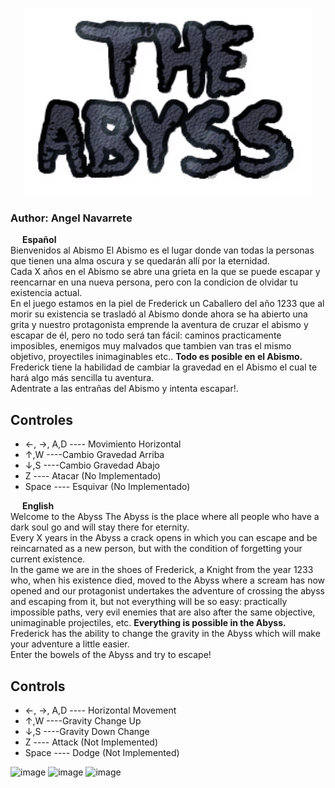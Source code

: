 <p align="center">
  <img width="460" height="300" src="https://github.com/AngelNavarreteSanchez/NavarreteSanchezAngel_M17UF1R1/blob/dev/TheAbyss/Assets/UI/TheAbyssLogo.png">
</p>
<h3>Author: Angel Navarrete</h3> 

<img width="15" height="10" src="https://www.astroninternacional.es/18829-large_default/bandera-espana-con-escudo-constitucional-exterior.jpg"> **Español**  
Bienvenidos al Abismo
El Abismo es el lugar donde van todas la personas que tienen una alma oscura y se quedarán allí por la eternidad.  
Cada X años en el Abismo se abre una grieta en la que se puede escapar y reencarnar en una nueva persona, pero con la condicion de olvidar tu existencia actual.  
En el juego estamos en la piel de Frederick un Caballero del año 1233 que al morir su existencia se trasladó al Abismo donde ahora se ha abierto una grita y nuestro protagonista emprende la aventura de cruzar el abismo y escapar de él, pero no todo será tan fácil: caminos practicamente imposibles, enemigos muy malvados que tambien van tras el mismo objetivo, proyectiles inimaginables etc.. **Todo es posible en el Abismo.**  
Frederick tiene la habilidad de cambiar la gravedad en el Abismo el cual te hará algo más sencilla tu aventura.  
Adentrate a las entrañas del Abismo y intenta escapar!.  
<h2>Controles</h2>
<ul>
  <li>←, →, A,D ---- Movimiento Horizontal</li>
  <li>↑,W ----Cambio Gravedad Arriba</li>
  <li>↓,S ----Cambio Gravedad Abajo</li>
  <li> Z ---- Atacar (No Implementado)</li>
  <li> Space ---- Esquivar (No Implementado)</li>
</ul>

<img width="15" height="10" src="https://i.pinimg.com/736x/4c/a5/e1/4ca5e18c26eecb9899187b0093a8c0cc.jpg"> **English**  
Welcome to the Abyss
The Abyss is the place where all people who have a dark soul go and will stay there for eternity.  
Every X years in the Abyss a crack opens in which you can escape and be reincarnated as a new person, but with the condition of forgetting your current existence.  
In the game we are in the shoes of Frederick, a Knight from the year 1233 who, when his existence died, moved to the Abyss where a scream has now opened and our protagonist undertakes the adventure of crossing the abyss and escaping from it, but not everything will be so easy: practically impossible paths, very evil enemies that are also after the same objective, unimaginable projectiles, etc. **Everything is possible in the Abyss.**  
Frederick has the ability to change the gravity in the Abyss which will make your adventure a little easier.  
Enter the bowels of the Abyss and try to escape!  
<h2>Controls</h2>
<ul>
  <li>←, →, A,D ---- Horizontal Movement</li>
  <li>↑,W ----Gravity Change Up</li>
  <li>↓,S ----Gravity Down Change</li>
  <li>Z ---- Attack (Not Implemented)</li>
  <li>Space ---- Dodge (Not Implemented)</li>
</ul>

![image](https://github.com/AngelNavarreteSanchez/NavarreteSanchezAngel_M17UF1R1/assets/132052054/ebbd72fe-9a16-4b55-b610-c262b9979280)
![image](https://github.com/AngelNavarreteSanchez/NavarreteSanchezAngel_M17UF1R1/assets/132052054/3d99cfd0-cbcf-432d-bb0a-5563122e5498)
![image](https://github.com/AngelNavarreteSanchez/NavarreteSanchezAngel_M17UF1R1/assets/132052054/779bad74-c2e7-4d43-b01d-eb30b9848e69)


